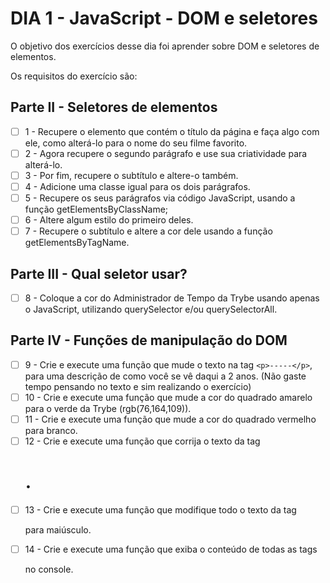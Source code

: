 # DIA 1 - JavaScript - DOM e seletores

O objetivo dos exercícios desse dia foi aprender sobre DOM e seletores de elementos.

Os requisitos do exercício são:

## Parte II - Seletores de elementos
- [ ]  1 - Recupere o elemento que contém o título da página e faça algo com ele, como alterá-lo para o nome do seu filme favorito.
- [ ]  2 - Agora recupere o segundo parágrafo e use sua criatividade para alterá-lo.
- [ ]  3 - Por fim, recupere o subtítulo e altere-o também.
- [ ]  4 - Adicione uma classe igual para os dois parágrafos.
- [ ]  5 - Recupere os seus parágrafos via código JavaScript, usando a função getElementsByClassName;
- [ ]  6 - Altere algum estilo do primeiro deles.
- [ ]  7 - Recupere o subtítulo e altere a cor dele usando a função getElementsByTagName.

## Parte III - Qual seletor usar?
- [ ]  8 - Coloque a cor do Administrador de Tempo da Trybe usando apenas o JavaScript, utilizando querySelector e/ou querySelectorAll.

## Parte IV - Funções de manipulação do DOM
- [ ]  9 - Crie e execute uma função que mude o texto na tag `<p>-----</p>`, para uma descrição de como você se vê daqui a 2 anos. (Não gaste tempo pensando no texto e sim realizando o exercício)
- [ ]  10 - Crie e execute uma função que mude a cor do quadrado amarelo para o verde da Trybe (rgb(76,164,109)).
- [ ]  11 - Crie e execute uma função que mude a cor do quadrado vermelho para branco.
- [ ]  12 - Crie e execute uma função que corrija o texto da tag <h1>.
- [ ]  13 - Crie e execute uma função que modifique todo o texto da tag <p> para maiúsculo.
- [ ]  14 - Crie e execute uma função que exiba o conteúdo de todas as tags <p> no console.